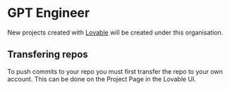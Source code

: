 # GPT Engineer
New projects created with [Lovable](https://lovable.dev) will be created under this organisation.

## Transfering repos
To push commits to your repo you must first transfer the repo to your own account. This can be done on the Project Page in the Lovable UI.
